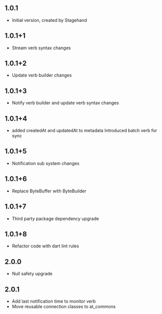 ## 1.0.1
- Initial version, created by Stagehand
## 1.0.1+1
- Stream verb syntax changes
## 1.0.1+2
- Update verb builder changes
## 1.0.1+3
- Notify verb builder and update verb syntax changes
## 1.0.1+4
- added createdAt and updatedAt to metadata
  Introduced batch verb for sync
## 1.0.1+5
- Notification sub system changes
## 1.0.1+6
- Replace ByteBuffer with ByteBuilder
## 1.0.1+7
- Third party package dependency upgrade
## 1.0.1+8
- Refactor code with dart lint rules
## 2.0.0
- Null safety upgrade
## 2.0.1
- Add last notification time to monitor verb
- Move reusable connection classes to at_commons 
